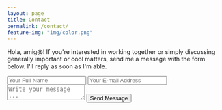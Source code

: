 ```yaml
---
layout: page
title: Contact
permalink: /contact/
feature-img: "img/color.png"
---
```


Hola, amig@! If you're interested in working together or simply discussing generally important or cool matters, send me a message with the form below. I'll reply as soon as I'm able.

<form action="https://getsimpleform.com/messages?form_api_token=358da600bf992c1516b3800b7fbb2322" method="post">
  <!-- the redirect_to is optional, the form will redirect to the referrer on submission -->
  <input type='hidden' name='redirect_to' value='{{ site.url }}/thank-you/' />
  <input type='text' name='name' placeholder='Your Full Name' />
  <input type='email' name='email' placeholder='Your E-mail Address' />
  <textarea name='message' placeholder='Write your message ...'></textarea>
  <input type='submit' value='Send Message' />
</form>
